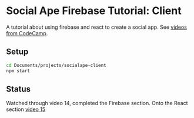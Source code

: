 # Social Ape Firebase Tutorial: Client

A tutorial about using firebase and react to create a social app. See [videos from CodeCamp](https://www.youtube.com/watch?v=-vo7cu0xP4I&list=PLMhAeHCz8S38ryyeMiBPPUnFAiWnoPvWP&index=2).

## Setup

```sh
cd Documents/projects/socialape-client
npm start
```

## Status

Watched through video 14, completed the Firebase section.
Onto the React section [video 15](https://www.youtube.com/watch?v=uu43m1SpbTA&list=PLMhAeHCz8S38ryyeMiBPPUnFAiWnoPvWP&index=15)
